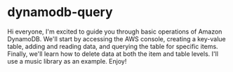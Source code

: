 # dynamodb-query
Hi everyone, I'm excited to guide you through basic operations of Amazon DynamoDB. We'll start by accessing the AWS console, creating a key-value table, adding and reading data, and querying the table for specific items. Finally, we'll learn how to delete data at both the item and table levels. I'll use a music library as an example. Enjoy!
